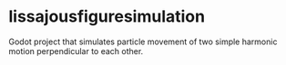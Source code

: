 # lissajousfiguresimulation
Godot project that simulates particle movement of two simple harmonic motion perpendicular to each other.
